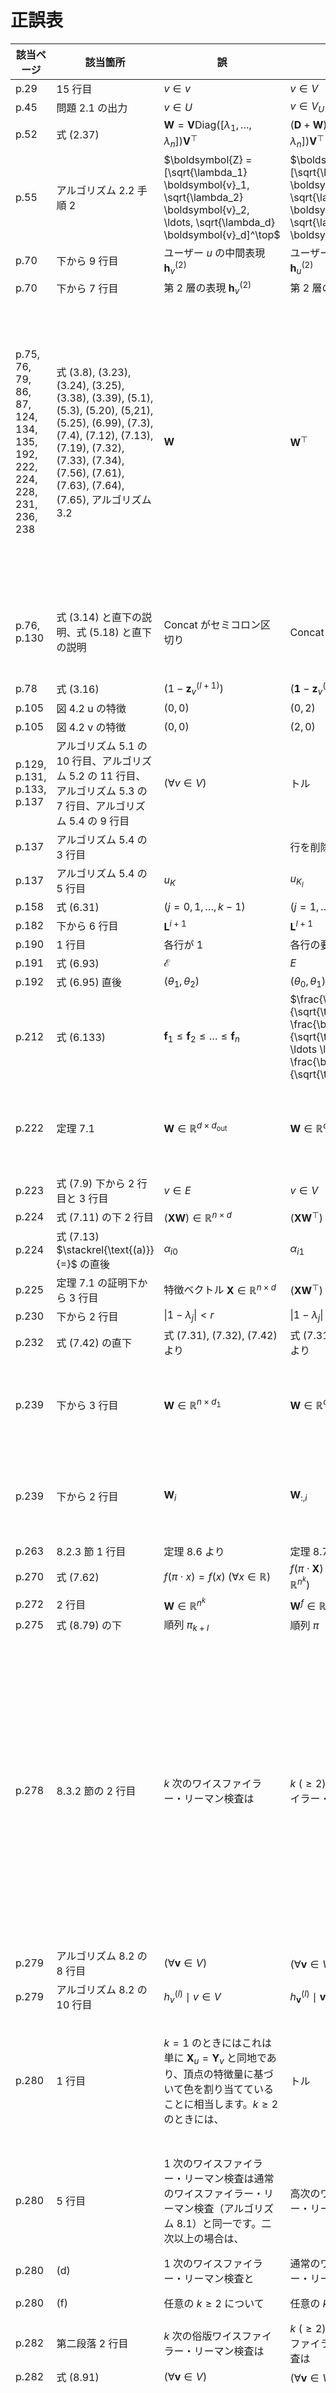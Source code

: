 # 正誤表

| 該当ページ |  該当箇所 |  誤  |  正  | 補足 | 対応 | 
| ---- | ---- | ---- | ---- | ---- | ---- |
| p.29 | 15 行目 | $v \in v$ | $v \in V$ | |  |
| p.45 | 問題 2.1 の出力 | $v \in U$ | $v \in V_U$ | |  |
| p.52 | 式 (2.37) | $\boldsymbol{W} = \boldsymbol{V} \text{Diag}([\lambda_1, \ldots, \lambda_n]) \boldsymbol{V}^\top$| $(\boldsymbol{D} + \boldsymbol{W}) = \boldsymbol{V} \text{Diag}([\lambda_1, \ldots, \lambda_n]) \boldsymbol{V}^\top$ | |  |
| p.55 | アルゴリズム 2.2 手順 2  | $\boldsymbol{Z} = [\sqrt{\lambda_1} \boldsymbol{v}_1, \sqrt{\lambda_2} \boldsymbol{v}_2, \ldots, \sqrt{\lambda_d} \boldsymbol{v}_d]^\top$ | $\boldsymbol{Z} = [\sqrt{\lambda_1} \boldsymbol{v}_1, \sqrt{\lambda_2} \boldsymbol{v}_2, \ldots, \sqrt{\lambda_d} \boldsymbol{v}_d]$ | |  |
| p.70 | 下から 9 行目 | ユーザー $u$ の中間表現 $\boldsymbol{h}_v^{(2)}$ | ユーザー $u$ の中間表現 $\boldsymbol{h}_u^{(2)}$ | |  |
| p.70 | 下から 7 行目 | 第 2 層の表現 $\boldsymbol{h}_v^{(2)}$ | 第 2 層の表現 $\boldsymbol{h}_{v'}^{(2)}$ | |  |
| p.75, 76, 79, 86, 87, 124, 134, 135, 192, 222, 224, 228, 231, 236, 238 | 式 (3.8), (3.23), (3.24), (3.25), (3.38), (3.39), (5.1), (5.3), (5.20), (5,21), (5.25), (6.99), (7.3), (7.4), (7.12), (7.13), (7.19), (7.32), (7.33), (7.34), (7.56), (7.61), (7.63), (7.64), (7.65), アルゴリズム 3.2 | $\boldsymbol{W}$ | $\boldsymbol{W}^\top$ | 特徴行列や中間表現行列に重み行列を右から掛けるときには転置が必要です。※1 |  |
| p.76, p.130| 式 (3.14) と直下の説明、式 (5.18) と直下の説明 | Concat がセミコロン区切り | Concat はカンマ区切り | 他の箇所と合わせるため |  |
| p.78 | 式 (3.16) | $(1 - \boldsymbol{z}_v^{(l + 1)})$ | $(\boldsymbol{1} - \boldsymbol{z}_v^{(l + 1)})$ | |  |
| p.105 | 図 4.2 u の特徴 | $(0, 0)$ | $(0, 2)$ | |  |
| p.105 | 図 4.2 v の特徴 | $(0, 0)$ | $(2, 0)$ | |  |
| p.129, p.131, p.133, p.137 | アルゴリズム 5.1 の 10 行目、アルゴリズム 5.2 の 11 行目、アルゴリズム 5.3 の 7 行目、アルゴリズム 5.4 の 9 行目 | $(\forall v \in V)$ | トル | |  |
| p.137 | アルゴリズム 5.4 の 3 行目 | | 行を削除 | |  |
| p.137 | アルゴリズム 5.4 の 5 行目 | $u_K$ | $u_{K_l}$ | |  |
| p.158 | 式 (6.31) | $(j = 0, 1, \ldots, k-1)$ | $(j = 1, \ldots, k-1)$ | |  |
| p.182 | 下から 6 行目 | $\boldsymbol{L}^{i+1}$ | $\boldsymbol{L}^{l+1}$ | |  |
| p.190 | 1 行目 | 各行が 1 | 各行の要素の和が 1 | |  |
| p.191 | 式 (6.93) | $\mathcal{E}$ | $E$ | |  |
| p.192 | 式 (6.95) 直後 | $(\theta_1, \theta_2)$ | $(\theta_0, \theta_1)$ | |  |
| p.212 | 式 (6.133) | $\boldsymbol{f}_1 \le \boldsymbol{f}_2 \le \ldots \le \boldsymbol{f}_n$ | $\frac{\boldsymbol{f}_1}{\sqrt{\text{deg}(1)}} \le \frac{\boldsymbol{f}_2}{\sqrt{\text{deg}(2)}} \le \ldots \le \frac{\boldsymbol{f}_n}{\sqrt{\text{deg}(n)}}$ | |  |
| p.222 | 定理 7.1 | $\boldsymbol{W} \in \mathbb{R}^{d \times d_{\text{out}}}$ | $\boldsymbol{W} \in \mathbb{R}^{d_{\text{out}} \times d}$ | ※1 との整合性を取るため |  |
| p.223 | 式 (7.9) 下から 2 行目と 3 行目 | $v \in E$ | $v \in V$ | |  |
| p.224 | 式 (7.11) の下 2 行目 | $(\boldsymbol{X} \boldsymbol{W}) \in \mathbb{R}^{n \times d}$ | $(\boldsymbol{X} \boldsymbol{W}^\top) \in \mathbb{R}^{n \times d_\text{out}}$ | |  |
| p.224 | 式 (7.13) $\stackrel{\text{(a)}}{=}$ の直後 | $\alpha_{i0}$ | $\alpha_{i1}$ | |  |
| p.225 | 定理 7.1 の証明下から 3 行目 | 特徴ベクトル $\boldsymbol{X} \in \mathbb{R}^{n \times d}$ | $(\boldsymbol{X} \boldsymbol{W}^\top) \in \mathbb{R}^{n \times d_\text{out}}$ | |  |
| p.230 | 下から 2 行目 | $\|1 - \lambda_j\| < r$ | $\|1 - \lambda_j\| \le r$ | |  |
| p.232 | 式 (7.42) の直下 | 式 (7.31), (7.32), (7.42) より | 式 (7.31), (7.34), (7.42) より | |  |
| p.239 | 下から 3 行目 | $\boldsymbol{W} \in \mathbb{R}^{n \times d_1}$ | $\boldsymbol{W} \in \mathbb{R}^{d_1 \times n}$ | ※1 との整合性を取るため |  |
| p.239 | 下から 2 行目 | $\boldsymbol{W}_i$ | $\boldsymbol{W}_{:,i}$ | ※1 との整合性を取るため |  |
| p.263 | 8.2.3 節 1 行目 | 定理 8.6 より | 定理 8.7 より | |  |
| p.270 | 式 (7.62) | $f(\pi \cdot x) = f(x) ~(\forall x \in \mathbb{R})$ | $f(\pi \cdot \boldsymbol{X}) = f(\boldsymbol{X}) ~(\forall \boldsymbol{X} \in \mathbb{R}^{n^k})$ | |  |
| p.272 | 2 行目 | $\boldsymbol{W} \in \mathbb{R}^{n^k}$ | $\boldsymbol{W}^f \in \mathbb{R}^{n^{l + k}}$ | |  |
| p.275 | 式 (8.79) の下 | 順列 $\pi_{k + l}$ | 順列 $\pi$ | |  |
| p.278 | 8.3.2 節の 2 行目 | $k$ 次のワイスファイラー・リーマン検査は | $k ~(\ge 2)$ 次のワイスファイラー・リーマン検査は | $k = 1$ のとき、アルゴリズム 8.2 はワイスファイラー・リーマン検査に対応しません。※2 |  |
| p.279 | アルゴリズム 8.2 の 8 行目 | $(\forall \boldsymbol{v} \in V)$ | $(\forall \boldsymbol{v} \in V^k)$ | |  |
| p.279 | アルゴリズム 8.2 の 10 行目 | $h_v^{(l)} \mid v \in V$ | $h_{\boldsymbol{v}}^{(l)} \mid \boldsymbol{v} \in V^k$ | |  |
| p.280 | 1 行目 | $k = 1$ のときにはこれは単に $\boldsymbol{X}_u = \boldsymbol{Y}_v$ と同地であり、頂点の特徴量に基づいて色を割り当てていることに相当します。$k \ge 2$ のときには、 | トル | $k \ge 2$ を仮定しているため。※2 参照 |  |
| p.280 | 5 行目 | 1 次のワイスファイラー・リーマン検査は通常のワイスファイラー・リーマン検査（アルゴリズム 8.1）と同一です。二次以上の場合は、 | 高次のワイスファイラー・リーマン検査は | この記述は誤りです。※2 参照 |  |
| p.280 | (d) | 1 次のワイスファイラー・リーマン検査と | 通常のワイスファイラー・リーマン検査と | ※2 参照 |  |
| p.280 | (f) | 任意の $k \ge 2$ について | 任意の $k$ について | ※2 参照 |  |
| p.282 | 第二段落 2 行目 | $k$ 次の俗版ワイスファイラー・リーマン検査は | $k ~(\ge 2)$ 次の俗版ワイスファイラー・リーマン検査は | ※2 参照 |  |
| p.282 | 式 (8.91) | $(\forall \boldsymbol{v} \in V)$ | $(\forall \boldsymbol{v} \in V^k)$ | |  |
| p.289 | 定理 8.19 の主張と証明 | | [定理 8.19（新）](https://github.com/joisino/gnnbook/blob/main/miscs/thm819.pdf) | 定理 8.19 とその証明は正しいですが、より単純に示すことができます。※3 |  |
| p.289 | 定理 8.19 の直後の段落 | 段落全て（以上の定理は〜強くなります。） | トル | ※3 の新しい定理では層数を頂点数に依らないようにできます。 |  |
| p.293 | 式 (8.110) の直後 | という漸化式に従い計算できます。 | という漸化式に従い計算できます。 $\boldsymbol{q}\_{v, 1}^{(l + 1)} = 0$ のときには $1 / \boldsymbol{q}\_{v, 1}^{(l + 1)} = 0$ とします。 | ゼロ割を避けるため。 |  |